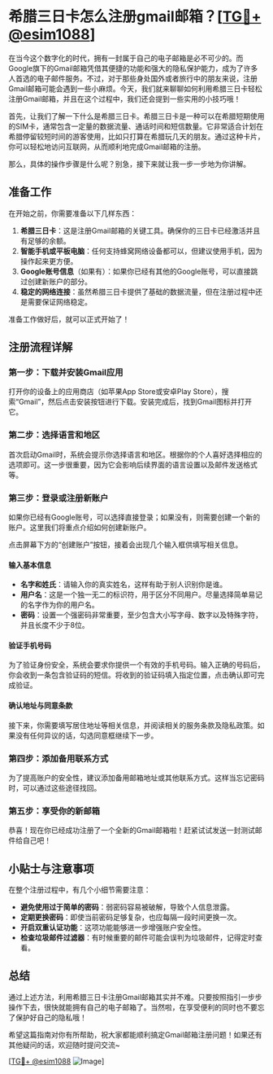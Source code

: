 # 希腊三日卡怎么注册gmail邮箱？[[TG💪+ @esim1088](https://t.me/s/esim1088)]

在当今这个数字化的时代，拥有一封属于自己的电子邮箱是必不可少的。而Google旗下的Gmail邮箱凭借其便捷的功能和强大的隐私保护能力，成为了许多人首选的电子邮件服务。不过，对于那些身处国外或者旅行中的朋友来说，注册Gmail邮箱可能会遇到一些小麻烦。今天，我们就来聊聊如何利用希腊三日卡轻松注册Gmail邮箱，并且在这个过程中，我们还会提到一些实用的小技巧哦！

首先，让我们了解一下什么是希腊三日卡。希腊三日卡是一种可以在希腊短期使用的SIM卡，通常包含一定量的数据流量、通话时间和短信数量。它非常适合计划在希腊停留较短时间的游客使用，比如只打算在希腊玩几天的朋友。通过这种卡片，你可以轻松地访问互联网，从而顺利地完成Gmail邮箱的注册。

那么，具体的操作步骤是什么呢？别急，接下来就让我一步一步地为你讲解。

## 准备工作

在开始之前，你需要准备以下几样东西：

1. **希腊三日卡**：这是注册Gmail邮箱的关键工具。确保你的三日卡已经激活并且有足够的余额。
2. **智能手机或平板电脑**：任何支持蜂窝网络设备都可以，但建议使用手机，因为操作起来更方便。
3. **Google账号信息**（如果有）：如果你已经有其他的Google账号，可以直接跳过创建新账户的部分。
4. **稳定的网络连接**：虽然希腊三日卡提供了基础的数据流量，但在注册过程中还是需要保证网络稳定。

准备工作做好后，就可以正式开始了！

## 注册流程详解

### 第一步：下载并安装Gmail应用

打开你的设备上的应用商店（如苹果App Store或安卓Play Store），搜索“Gmail”，然后点击安装按钮进行下载。安装完成后，找到Gmail图标并打开它。

### 第二步：选择语言和地区

首次启动Gmail时，系统会提示你选择语言和地区。根据你的个人喜好选择相应的选项即可。这一步很重要，因为它会影响后续界面的语言设置以及邮件发送格式等。

### 第三步：登录或注册新账户

如果你已经有Google账号，可以选择直接登录；如果没有，则需要创建一个新的账户。这里我们将重点介绍如何创建新账户。

点击屏幕下方的“创建账户”按钮，接着会出现几个输入框供填写相关信息。

#### 输入基本信息

- **名字和姓氏**：请输入你的真实姓名，这样有助于别人识别你是谁。
- **用户名**：这是一个独一无二的标识符，用于区分不同用户。尽量选择简单易记的名字作为你的用户名。
- **密码**：设置一个强密码非常重要，至少包含大小写字母、数字以及特殊字符，并且长度不少于8位。

#### 验证手机号码

为了验证身份安全，系统会要求你提供一个有效的手机号码。输入正确的号码后，你会收到一条包含验证码的短信。将收到的验证码填入指定位置，点击确认即可完成验证。

#### 确认地址与同意条款

接下来，你需要填写居住地址等相关信息，并阅读相关的服务条款及隐私政策。如果没有任何异议的话，勾选同意框继续下一步。

### 第四步：添加备用联系方式

为了提高账户的安全性，建议添加备用邮箱地址或其他联系方式。这样当忘记密码时，可以通过这些途径找回。

### 第五步：享受你的新邮箱

恭喜！现在你已经成功注册了一个全新的Gmail邮箱啦！赶紧试试发送一封测试邮件给自己吧！

## 小贴士与注意事项

在整个注册过程中，有几个小细节需要注意：

- **避免使用过于简单的密码**：弱密码容易被破解，导致个人信息泄露。
- **定期更换密码**：即使当前密码足够复杂，也应每隔一段时间更换一次。
- **开启双重认证功能**：这项功能能够进一步增强账户安全性。
- **检查垃圾邮件过滤器**：有时候重要的邮件可能会误判为垃圾邮件，记得定时查看。

## 总结

通过上述方法，利用希腊三日卡注册Gmail邮箱其实并不难。只要按照指引一步步操作下去，很快就能拥有自己的电子邮箱了。当然啦，在享受便利的同时也不要忘了保护好自己的隐私哦！

希望这篇指南对你有所帮助，祝大家都能顺利搞定Gmail邮箱注册问题！如果还有其他疑问的话，欢迎随时提问交流~

[[TG💪+ @esim1088](https://t.me/s/esim1088) ![Image](https://i.postimg.cc/4NQfJmqS/Snipaste-2025-05-13-00-14-12.png)]